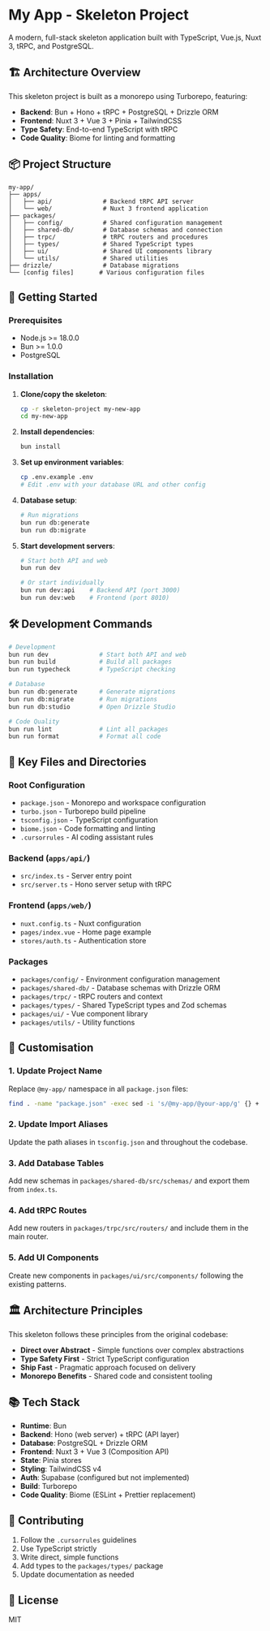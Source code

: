 # My App - Skeleton Project

A modern, full-stack skeleton application built with TypeScript, Vue.js, Nuxt 3, tRPC, and PostgreSQL.

## 🏗️ Architecture Overview

This skeleton project is built as a monorepo using Turborepo, featuring:
- **Backend**: Bun + Hono + tRPC + PostgreSQL + Drizzle ORM
- **Frontend**: Nuxt 3 + Vue 3 + Pinia + TailwindCSS
- **Type Safety**: End-to-end TypeScript with tRPC
- **Code Quality**: Biome for linting and formatting

## 📦 Project Structure

```
my-app/
├── apps/
│   ├── api/              # Backend tRPC API server
│   └── web/              # Nuxt 3 frontend application
├── packages/
│   ├── config/           # Shared configuration management
│   ├── shared-db/        # Database schemas and connection
│   ├── trpc/             # tRPC routers and procedures
│   ├── types/            # Shared TypeScript types
│   ├── ui/               # Shared UI components library
│   └── utils/            # Shared utilities
├── drizzle/              # Database migrations
└── [config files]       # Various configuration files
```

## 🚀 Getting Started

### Prerequisites

- Node.js >= 18.0.0
- Bun >= 1.0.0
- PostgreSQL

### Installation

1. **Clone/copy the skeleton**:
   ```bash
   cp -r skeleton-project my-new-app
   cd my-new-app
   ```

2. **Install dependencies**:
   ```bash
   bun install
   ```

3. **Set up environment variables**:
   ```bash
   cp .env.example .env
   # Edit .env with your database URL and other config
   ```

4. **Database setup**:
   ```bash
   # Run migrations
   bun run db:generate
   bun run db:migrate
   ```

5. **Start development servers**:
   ```bash
   # Start both API and web
   bun run dev
   
   # Or start individually
   bun run dev:api    # Backend API (port 3000)
   bun run dev:web    # Frontend (port 8010)
   ```

## 🛠️ Development Commands

```bash
# Development
bun run dev              # Start both API and web
bun run build            # Build all packages
bun run typecheck        # TypeScript checking

# Database
bun run db:generate      # Generate migrations
bun run db:migrate       # Run migrations
bun run db:studio        # Open Drizzle Studio

# Code Quality
bun run lint             # Lint all packages
bun run format           # Format all code
```

## 📁 Key Files and Directories

### Root Configuration
- `package.json` - Monorepo and workspace configuration
- `turbo.json` - Turborepo build pipeline
- `tsconfig.json` - TypeScript configuration
- `biome.json` - Code formatting and linting
- `.cursorrules` - AI coding assistant rules

### Backend (`apps/api/`)
- `src/index.ts` - Server entry point
- `src/server.ts` - Hono server setup with tRPC

### Frontend (`apps/web/`)
- `nuxt.config.ts` - Nuxt configuration
- `pages/index.vue` - Home page example
- `stores/auth.ts` - Authentication store

### Packages
- `packages/config/` - Environment configuration management
- `packages/shared-db/` - Database schemas with Drizzle ORM
- `packages/trpc/` - tRPC routers and context
- `packages/types/` - Shared TypeScript types and Zod schemas
- `packages/ui/` - Vue component library
- `packages/utils/` - Utility functions

## 🔧 Customisation

### 1. Update Project Name
Replace `@my-app/` namespace in all `package.json` files:
```bash
find . -name "package.json" -exec sed -i 's/@my-app/@your-app/g' {} +
```

### 2. Update Import Aliases
Update the path aliases in `tsconfig.json` and throughout the codebase.

### 3. Add Database Tables
Add new schemas in `packages/shared-db/src/schemas/` and export them from `index.ts`.

### 4. Add tRPC Routes
Add new routers in `packages/trpc/src/routers/` and include them in the main router.

### 5. Add UI Components
Create new components in `packages/ui/src/components/` following the existing patterns.

## 🏛️ Architecture Principles

This skeleton follows these principles from the original codebase:

- **Direct over Abstract** - Simple functions over complex abstractions
- **Type Safety First** - Strict TypeScript configuration
- **Ship Fast** - Pragmatic approach focused on delivery
- **Monorepo Benefits** - Shared code and consistent tooling

## 📚 Tech Stack

- **Runtime**: Bun
- **Backend**: Hono (web server) + tRPC (API layer)
- **Database**: PostgreSQL + Drizzle ORM
- **Frontend**: Nuxt 3 + Vue 3 (Composition API)
- **State**: Pinia stores
- **Styling**: TailwindCSS v4
- **Auth**: Supabase (configured but not implemented)
- **Build**: Turborepo
- **Code Quality**: Biome (ESLint + Prettier replacement)

## 🤝 Contributing

1. Follow the `.cursorrules` guidelines
2. Use TypeScript strictly
3. Write direct, simple functions
4. Add types to the `packages/types/` package
5. Update documentation as needed

## 📄 License

MIT